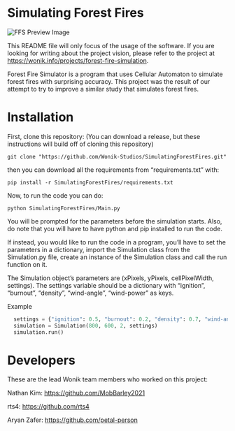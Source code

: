 # Simulating Forest Fires
![FFS Preview Image](https://resources.wonik.info/projectmedia/forestfiresim/preview.gif)


This README file will only focus of the usage of the software. If you are looking for writing about the project vision, please refer to the project at https://wonik.info/projects/forest-fire-simulation.

Forest Fire Simulator is a program that uses Cellular Automaton to simulate forest fires with surprising accuracy. This project was the result of our attempt to try to improve a similar study that simulates forest fires.

# Installation
First, clone this repository: (You can download a release, but these instructions will build off of cloning this repository)

  ```
  git clone "https://github.com/Wonik-Studios/SimulatingForestFires.git"
  ```
then you can download all the requirements from “requirements.txt” with:

  ```
  pip install -r SimulatingForestFires/requirements.txt
  ```
Now, to run the code you can do:

  ```
  python SimulatingForestFires/Main.py
  ```
You will be prompted for the parameters before the simulation starts. Also, do note that you will have to have python and pip installed to run the code.

If instead, you would like to run the code in a program, you’ll have to set the parameters in a dictionary, import the Simulation class from the Simulation.py file, create an instance of the Simulation class and call the run function on it.

The Simulation object’s parameters are (xPixels, yPixels, cellPixelWidth, settings). The settings variable should be a dictionary with “ignition”, “burnout”, “density”, “wind-angle”, “wind-power” as keys.

Example
```python
  settings = {"ignition": 0.5, "burnout": 0.2, "density": 0.7, "wind-angle": 180, "wind-power": 50}
  simulation = Simulation(800, 600, 2, settings)
  simulation.run()
```

# Developers

These are the lead Wonik team members who worked on this project:

Nathan Kim: https://github.com/MobBarley2021

rts4: https://github.com/rts4

Aryan Zafer: https://github.com/petal-person
